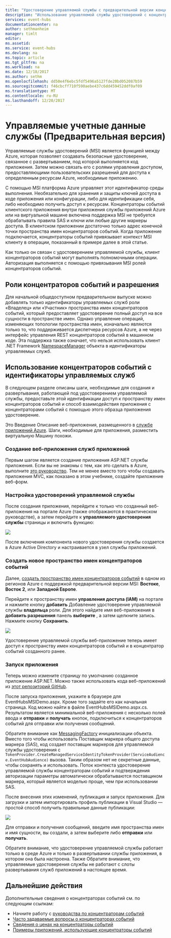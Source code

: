 ```yaml
---
title: "Удостоверение управляемой службы с предварительной версии концентраторов событий Azure | Документы Microsoft"
description: "Использование управляемой службы удостоверений с концентраторов событий Azure"
services: event-hubs
documentationcenter: na
author: sethmanheim
manager: timlt
editor: 
ms.assetid: 
ms.service: event-hubs
ms.devlang: na
ms.topic: article
ms.tgt_pltfrm: na
ms.workload: na
ms.date: 12/18/2017
ms.author: sethm
ms.openlocfilehash: dd50e4f6ebc5fdf5496a5127fde20bd052087b59
ms.sourcegitcommit: f46cbcff710f590aebe437c6dd459452ddf0af09
ms.translationtype: MT
ms.contentlocale: ru-RU
ms.lasthandoff: 12/20/2017
---
```

# <a name="managed-service-identity-preview"></a>Управляемые учетные данные службы (Предварительная версия)

Управляемые службы удостоверений (MSI) является функцией между Azure, которая позволяет создавать безопасные удостоверение, связанное с развертыванием, под которой выполняется код приложения. Затем можно связать его с ролями управления доступом, предоставляющими пользовательских разрешений для доступа к определенным ресурсам Azure, необходимые приложению. 

С помощью MSI платформа Azure управляет этот идентификатор среды выполнения. Необязательно для хранения и защиты ключей доступа в коде приложения или конфигурации, либо для идентификации себя, либо необходимо получить доступ к ресурсам. Концентраторы событий клиентского приложения внутри приложения службы приложений Azure или на виртуальной машине включена поддержка MSI не требуется обрабатывать правила SAS и ключи или любые другие маркеры доступа. В клиентском приложении достаточно только адрес конечной точки пространства имен концентраторов событий. Когда приложение подключается, концентраторы событий привязывает контекст MSI клиенту в операции, показанный в примере далее в этой статье.

Как только он связан с удостоверением управляемой службы, клиент концентраторов событий могут выполнять полномочными операции. Авторизация выполняется с помощью привязывания MSI ролей концентраторов событий. 

## <a name="event-hubs-roles-and-permissions"></a>Роли концентраторов событий и разрешения

Для начальной общедоступном предварительном выпуске можно добавлять только идентификаторы управляемых служб роли «Владелец» или «Участник» пространства имен концентраторов событий, который предоставляет удостоверение полный доступ на все сущности в пространстве имен. Однако управление операций, изменяющих топологии пространства имен, изначально являются только то, что поддерживается диспетчера ресурсов Azure, а не через интерфейс управления REST концентраторов событий в машинном коде. Эта поддержка также означает, что нельзя использовать клиент .NET Framework [NamespaceManager](/dotnet/api/microsoft.servicebus.namespacemanager) объекта в идентификаторы управляемых служб. 
 
## <a name="use-event-hubs-with-a-managed-service-identity"></a>Использование концентраторов событий с идентификаторы управляемых служб

В следующем разделе описаны шаги, необходимые для создания и развертывания, работающей под удостоверением управляемой службы, предоставьте этой идентификации доступ к пространству имен концентраторов событий и способ взаимодействия приложения с концентраторами событий с помощью этого образца приложения удостоверение.

Это Введение Описание веб-приложения, размещенного в [службе приложений Azure](https://azure.microsoft.com/services/app-service/). Шаги, необходимые для приложения, разместить виртуальную Машину похожи.

### <a name="create-an-app-service-web-application"></a>Создание веб-приложения служб приложений

Первым шагом является создание приложения ASP.NET службы приложения. Если вы не знакомы с тем, как это сделать в Azure, выполните [это руководство](../app-service/app-service-web-get-started-dotnet-framework.md). Тем не менее вместо того чтобы создавать приложения MVC, как показано в этом учебнике, создайте приложение веб-форм.

### <a name="set-up-the-managed-service-identity"></a>Настройка удостоверений управляемой службы

После создания приложения, перейдите к только что созданный веб-приложения на портале Azure (также отображаются в практическом руководстве), а затем перейдите к **управляемого удостоверения службы** страницы и включить функцию: 

![](./media/event-hubs-managed-service-identity/msi1.png)
 
После включения компонента нового удостоверения службы создается в Azure Active Directory и настраивается в узел службы приложений.

### <a name="create-a-new-event-hubs-namespace"></a>Создать новое пространство имен концентраторов событий

Далее, [создать пространство имен концентраторов событий](event-hubs-create.md) в одном из регионов Azure с поддержкой предварительной версии MSI: **Востоке**, **Восток 2**, или **Западной Европе**. 

Перейдите к пространству имен **управления доступа (IAM)** на портале и нажмите кнопку **добавить** Добавление удостоверение управляемой службы **владельца** роли. Для этого найдите имя веб-приложения в **добавить разрешения** панель **выберите** , а затем щелкните запись. Нажмите кнопку **Сохранить**.

![](./media/event-hubs-managed-service-identity/msi2.png)
 
Удостоверение управляемой службы веб-приложение теперь имеет доступ к пространству имен концентраторов событий и в концентратор событий созданного ранее. 

### <a name="run-the-app"></a>Запуск приложения

Теперь можно измените страницу по умолчанию созданное приложение ASP.NET. Можно также использовать кода веб-приложений из [этот репозиторий GitHub](https://github.com/Azure/azure-event-hubs/tree/master/samples/DotNet/MSI/EventHubsMSIDemoWebApp). 

После запуска приложения, укажите в браузере для EventHubsMSIDemo.aspx. Кроме того задайте его как начальная страница. Код можно найти в файле EventHubsMSIDemo.aspx.cs. Результатом является минимальной веб-приложения с несколько полей ввода и **отправки** и **получать** кнопок, подключиться к концентраторов событий для отправки или получения сообщений. 

Обратите внимание как [MessagingFactory](/dotnet/api/microsoft.servicebus.messaging.messagingfactory) инициализации объекта. Вместо того чтобы использовать Поставщик маркера общего доступа маркера (SAS), код создает поставщик маркеров для управляемой службы удостоверения с `TokenProvider.CreateManagedServiceIdentityTokenProvider(ServiceAudience.EventHubAudience)` вызова. Таким образом нет не секретные данные, чтобы сохранять и использовать. Поток контекста удостоверение управляемой службы концентраторам событий и подтверждения авторизации параметры автоматически обрабатываются поставщиком маркера, который является моделью проще, чем при использовании SAS.

После внесения этих изменений, публикация и запуск приложения. Для загрузки и затем импортировать профиль публикации в Visual Studio — простой способ получить правильные данные публикации:

![](./media/event-hubs-managed-service-identity/msi3.png)
 
Для отправки и получения сообщений, введите имя пространства имен и имя сущности, вы создали, а затем выберите либо **отправки** или **получать**. 
 
Обратите внимание, что удостоверение управляемой службы работает только в среде Azure и только в развертывании службы приложения, в котором она была настроена. Также Обратите внимание, что управляемые удостоверения службы не работают с слоты развертывания служб приложений в настоящее время.

## <a name="next-steps"></a>Дальнейшие действия

Дополнительные сведения о концентраторах событий см. по следующим ссылкам:

* Начните работу с [руководства по концентраторам событий](event-hubs-dotnet-standard-getstarted-send.md)
* [Часто задаваемые вопросы о концентраторах событий](event-hubs-faq.md)
* [Сведения о ценах на концентраторы событий](https://azure.microsoft.com/pricing/details/event-hubs/)
* [Примеры приложений, использующие концентраторы событий](https://github.com/Azure/azure-event-hubs/tree/master/samples)
